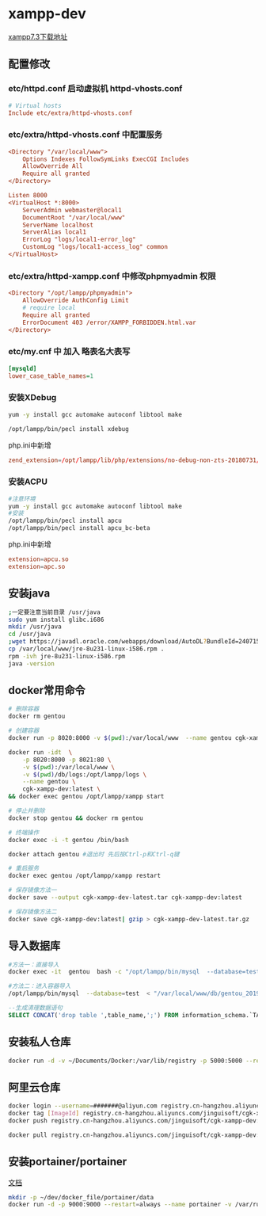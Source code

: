 # xampp-dev

[xampp7.3下载地址](https://excellmedia.dl.sourceforge.net/project/xampp/XAMPP%20Linux/7.3.10/xampp-linux-x64-7.3.10-1-installer.run)

## 配置修改

### etc/httpd.conf 启动虚拟机 httpd-vhosts.conf

```ini
# Virtual hosts
Include etc/extra/httpd-vhosts.conf

```

### etc/extra/httpd-vhosts.conf 中配置服务

```ini
<Directory "/var/local/www">
    Options Indexes FollowSymLinks ExecCGI Includes
    AllowOverride All
    Require all granted
</Directory>

Listen 8000
<VirtualHost *:8000>
    ServerAdmin webmaster@local1
    DocumentRoot "/var/local/www"
    ServerName localhost
    ServerAlias local1
    ErrorLog "logs/local1-error_log"
    CustomLog "logs/local1-access_log" common
</VirtualHost>
```

### etc/extra/httpd-xampp.conf 中修改phpmyadmin 权限

```ini
<Directory "/opt/lampp/phpmyadmin">
    AllowOverride AuthConfig Limit
    # require local
    Require all granted
    ErrorDocument 403 /error/XAMPP_FORBIDDEN.html.var
</Directory>
```

### etc/my.cnf 中 加入 略表名大表写

```ini
[mysqld]
lower_case_table_names=1
```

### 安装XDebug

```sh
yum -y install gcc automake autoconf libtool make

/opt/lampp/bin/pecl install xdebug
```

php.ini中新增

```conf
zend_extension=/opt/lampp/lib/php/extensions/no-debug-non-zts-20180731/xdebug.so
```

### 安装ACPU

```sh
#注意环境
yum -y install gcc automake autoconf libtool make
#安装
/opt/lampp/bin/pecl install apcu
/opt/lampp/bin/pecl install apcu_bc-beta
```

php.ini中新增

```conf
extension=apcu.so
extension=apc.so
```

## 安装java

```sh
;一定要注意当前目录 /usr/java
sudo yum install glibc.i686
mkdir /usr/java
cd /usr/java
;wget https://javadl.oracle.com/webapps/download/AutoDL?BundleId=240715_5b13a193868b4bf28bcb45c792fce896 -O jre-8u231-linux-i586.rpm
cp /var/local/www/jre-8u231-linux-i586.rpm .
rpm -ivh jre-8u231-linux-i586.rpm
java -version


```

## docker常用命令

```sh
# 删除容器
docker rm gentou

# 创建容器
docker run -p 8020:8000 -v $(pwd):/var/local/www  --name gentou cgk-xampp-dev:latest

docker run -idt  \
    -p 8020:8000 -p 8021:80 \
    -v $(pwd):/var/local/www \
    -v $(pwd)/db/logs:/opt/lampp/logs \
    --name gentou \
    cgk-xampp-dev:latest \
&& docker exec gentou /opt/lampp/xampp start

# 停止并删除
docker stop gentou && docker rm gentou

# 终端操作
docker exec -i -t gentou /bin/bash

docker attach gentou #退出时 先后按Ctrl-p和Ctrl-q键

# 重启服务
docker exec gentou /opt/lampp/xampp restart

# 保存镜像方法一
docker save --output cgk-xampp-dev-latest.tar cgk-xampp-dev:latest

# 保存镜像方法二
docker save cgk-xampp-dev:latest| gzip > cgk-xampp-dev-latest.tar.gz
```

## 导入数据库

```sh
#方法一：直接导入
docker exec -it  gentou  bash -c "/opt/lampp/bin/mysql  --database=test  < /var/local/www/db/gentou_20190411.sql"

#方法二：进入容器导入
/opt/lampp/bin/mysql  --database=test  < "/var/local/www/db/gentou_20190411.sql"

```

```sql
--生成清理数据语句
SELECT CONCAT('drop table ',table_name,';') FROM information_schema.`TABLES` WHERE table_schema='test';
```

## 安装私人仓库

```sh
docker run -d -v ~/Documents/Docker:/var/lib/registry -p 5000:5000 --restart=always --name registry registry
```

## 阿里云仓库

```sh
docker login --username=#######@aliyun.com registry.cn-hangzhou.aliyuncs.com
docker tag [ImageId] registry.cn-hangzhou.aliyuncs.com/jinguisoft/cgk-xampp-dev:[镜像版本号]
docker push registry.cn-hangzhou.aliyuncs.com/jinguisoft/cgk-xampp-dev:[镜像版本号]

docker pull registry.cn-hangzhou.aliyuncs.com/jinguisoft/cgk-xampp-dev:[镜像版本号]
```

## 安装portainer/portainer

[文档](https://portainer.readthedocs.io/en/stable/deployment.html#quick-start)

```sh
mkdir -p ~/dev/docker_file/portainer/data
docker run -d -p 9000:9000 --restart=always --name portainer -v /var/run/docker.sock:/var/run/docker.sock -v ~/dev/docker_file/portainer/data:/data docker.io/portainer/portainer
```
